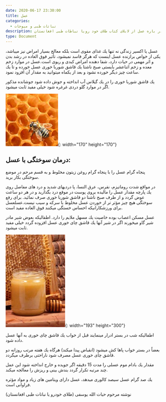 ```yaml
---
date: 2020-06-17 23:30:00
title: عسل
categories:
  - نباتات طبی و میوجات
description: معلومات در باره عسل از لابلای کتاب طلای خود رویا نباطات طبی افغانستان
type: Document
---
```


عسل يا اكسير زندگی نه تنها يك غذای مقوی است بلكه معالج بسيار امراض نيز ميباشد، يكی از خواص برازنده عسل اينست كه هرگز فاسد نميشود، تأثير فوق العاده در رشد بدن و اثر مهمی در حيات دارد، شفا دهنده امراض كبدی و ريوی است.عسل در موارد زخم معده و زخم اثناعشر بايستی صبح ناشتا يك قاشق شوربا خوری عسل خورده و تا يك ساعت چيز ديگر خورده نشود و بعد از يكماه ميتوانيد به مقدار آن افزود نمود.

يك قاشق شوربا خوری را در يك گيلاس آب انداخته و جوش داده شود جوشانده مذكور اگر در موارد گلو دردی غرغره شود خيلی مفيد ثابت ميشود.

![](/uploads/asal.jpg){: width="170" height="170"}

## درمان سوختگی با عسل:

پنجاه گرام عسل را با پنجاه گرام روغن زيتون مخلوط و به قسم مرحم در موضع سوختگی بكار بريد.

در مواقع شدت روماتيزم، نقرس، عرق النسا، پا دردیهای شديد و درد های مفاصل روی يك پارچه مقدار عسل را ماليده بروی پوست در موقع درد بگذاريد و در هر دو ساعت عوض گردد و از طرف صبح ناشتا دو قاشق شوربا خوری صرف نمائید. برای رفع سوختگی هيچ چيز مؤثر تر از خوردن عسل مخلوط با سركه و سيب نيست.عسلعسل برای ورزشكارانيكه احساس خستگی ميكنند فوق العاده مفيد است.

عسل مسكن اعصاب بوده خاصيت يك مسهل ملايم را دارد. اطفاليكه بعوض شير مادر شير گاو ميخورند اگر در شير آنها يك قاشق چای خوری عسل افزوده گردد خيلی مفيد ثابت ميشود.

![](/uploads/زنبورعسل.jpg){: width="193" height="300"}

اطفاليكه شب در بستر ادرار مينمايند قبل از خواب يك قاشق چای خوری به آنها عسل داده شود.

بعضاً در بستر خواب پاها كش ميشود (انقباض پيدا ميكند) هرگاه يك هفته مرتب روزانه دو قاشق چای خوری عسل مصرف شود ناراحتی برطرف ميگردد.

مقدار يك بادام موم عسلی را مدت 15 دقيقه اگر جويده و خارج انداخته شود اين عمل چند مرتبه تكرار گردد بندش بينی و ريزش را معالجه ميكند.

يك صد گرام عسل سيصد كالوری ميدهد، عسل دارای ويتامين های زياد و مواد مؤثره فراوانی است.

نوشته مرحوم حیات الله یوسفی (طلای خودرو یا نباتات طبی افغانستان)